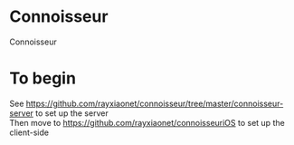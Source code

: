 # Connoisseur
Connoisseur 


# To begin
See https://github.com/rayxiaonet/connoisseur/tree/master/connoisseur-server to set up the server<br />
Then move to https://github.com/rayxiaonet/connoisseuriOS to set up the client-side
